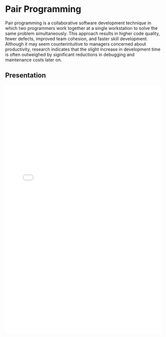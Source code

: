 # Pair Programming

Pair programming is a collaborative software development technique in which two programmers work together at a single workstation to solve the same problem simultaneously.
This approach results in higher code quality, fewer defects, improved team cohesion, and faster skill development.
Although it may seem counterintuitive to managers concerned about productivity, research indicates that the slight increase in development time is often outweighed by significant reductions in debugging and maintenance costs later on.

## Presentation

<embed src="../../assets/pair-programming/zuhlke-mob-and-pair-programming-guide.pdf" type="application/pdf" width="100%" height="800px" />
